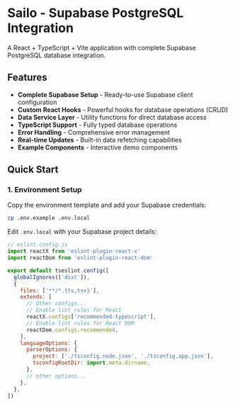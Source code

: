 # Sailo - Supabase PostgreSQL Integration

A React + TypeScript + Vite application with complete Supabase PostgreSQL database integration.

## Features

- **Complete Supabase Setup** - Ready-to-use Supabase client configuration
- **Custom React Hooks** - Powerful hooks for database operations (CRUD)
- **Data Service Layer** - Utility functions for direct database access
- **TypeScript Support** - Fully typed database operations
- **Error Handling** - Comprehensive error management
- **Real-time Updates** - Built-in data refetching capabilities
- **Example Components** - Interactive demo components

## Quick Start

### 1. Environment Setup

Copy the environment template and add your Supabase credentials:

```bash
cp .env.example .env.local
```

Edit `.env.local` with your Supabase project details:

```js
// eslint.config.js
import reactX from 'eslint-plugin-react-x'
import reactDom from 'eslint-plugin-react-dom'

export default tseslint.config([
  globalIgnores(['dist']),
  {
    files: ['**/*.{ts,tsx}'],
    extends: [
      // Other configs...
      // Enable lint rules for React
      reactX.configs['recommended-typescript'],
      // Enable lint rules for React DOM
      reactDom.configs.recommended,
    ],
    languageOptions: {
      parserOptions: {
        project: ['./tsconfig.node.json', './tsconfig.app.json'],
        tsconfigRootDir: import.meta.dirname,
      },
      // other options...
    },
  },
])
```

